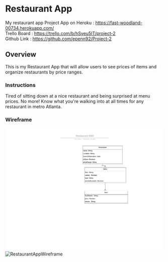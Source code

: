 # Restaurant App
My restaurant app
Project App on Heroku : <https://fast-woodland-00734.herokuapp.com/>  
Trello Board : <https://trello.com/b/hSyeu5IT/project-2>     
Github Link : <https://github.com/epenn92/Project-2>  
## Overview
This is my Restaurant App that will allow users to see prices of items and organize restaurants by price ranges.

### Instructions
Tired of sitting down at a nice restaurant and being surprised at menu prices. No more! Know what you're walking into at all times for any restaurant in metro Atlanta.
### Wireframe
![RestaurantAppERD](/images/Restaurant-ERD.jpeg)   
![RestaurantAppWireframe](/Pictures/Restaurant-Wireframe.jpeg)

